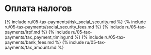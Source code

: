 # Оплата налогов

{% include ru/05-tax-payments/risk_social_security.md %}
{% include ru/05-tax-payments/social_security_fees.md %}
{% include ru/05-tax-payments/irpf.md %}
{% include ru/05-tax-payments/tax_payment_timing.md %}
{% include ru/05-tax-payments/bank_fees.md %}
{% include ru/05-tax-payments/tax_amount.md %}
